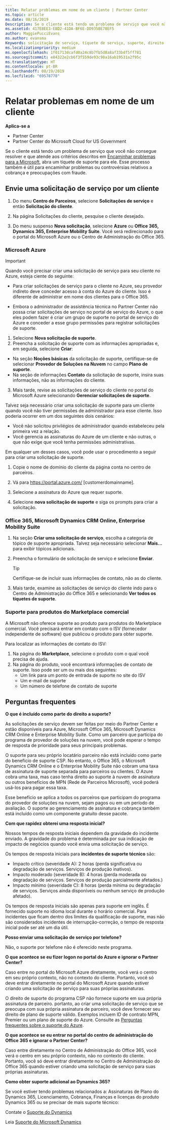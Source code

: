 ```yaml
---
title: Relatar problemas em nome de um cliente | Partner Center
ms.topic: article
ms.date: 08/16/2019
Description: Se o cliente está tendo um problema de serviço que você não consegue resolver e que atende aos critérios descritos em Encaminhar problemas para a Microsoft, abra um tíquete de suporte para ele.
ms.assetid: 417E8EE3-EBD2-41DA-BF6E-DD935BE78EF5
author: MaggiePucciEvans
ms.author: evansma
Keywords: solicitação de serviço, tíquete de serviço, suporte, direito de suporte, Aobo, AOBO do Azure
ms.localizationpriority: medium
ms.openlocfilehash: 1f01713dcafd0a24c8b7fb5d8a8af33bdf5ff781
ms.sourcegitcommit: e84322e2cb6f3f559de93c98a16ab19531a2f95c
ms.translationtype: HT
ms.contentlocale: pt-BR
ms.lasthandoff: 08/19/2019
ms.locfileid: "69578778"
---
```

# <a name="report-problems-on-behalf-of-a-customer"></a>Relatar problemas em nome de um cliente

**Aplica-se a**

-  Partner Center
-  Partner Center do Microsoft Cloud for US Government


Se o cliente está tendo um problema de serviço que você não consegue resolver e que atende aos critérios descritos em [Encaminhar problemas para a Microsoft](escalate-problems-to-microsoft.md), abra um tíquete de suporte para ele. Esse processo também é útil para encaminhar problemas ou controvérsias relativos a cobrança e preocupações com fraude.

## <a name="submit-a-service-request-for-a-customer"></a>Envie uma solicitação de serviço por um cliente

1.  Do menu **Centro de Parceiros**, selecione **Solicitações de serviço** e então **Solicitação do cliente**. 

2.  Na página Solicitações do cliente, pesquise o cliente desejado.

3.  Do menu suspenso **Nova solicitação**, selecione **Azure** ou **Office 365, Dynamics 365, Enterprise Mobility Suite**. Você será redirecionado para o portal do Microsoft Azure ou o Centro de Administração do Office 365.

### <a name="microsoft-azure"></a>Microsoft Azure

> [!IMPORTANT]
> Quando você precisar criar uma solicitação de serviço para seu cliente no Azure, esteja ciente do seguinte:
>
>- Para criar solicitações de serviço para o cliente no Azure, seu provedor indireto deve conceder acesso à conta do Azure do cliente. Isso é diferente de administrar em nome dos clientes para o Office 365. 
>
>- Embora o administrador de assistência técnica no Partner Center não possa criar solicitações de serviço no portal de serviço do Azure, o que eles podem fazer é criar um grupo de suporte no portal de serviço do Azure e conceder a esse grupo permissões para registrar solicitações de suporte.

1. Selecione **Nova solicitação de suporte**.
2. Preencha a solicitação de suporte com as informações apropriadas e, em seguida, selecione **Criar**:
-   Na seção **Noções básicas** da solicitação de suporte, certifique-se de selecionar **Provedor de Soluções na Nuvem** no campo **Plano de suporte**.
-   Na seção de informações **Contato** da solicitação de suporte, insira suas informações, não as informações do cliente.

3. Mais tarde, revise as solicitações de serviço do cliente no portal do Microsoft Azure selecionando **Gerenciar solicitações de suporte**.

Talvez seja necessário criar uma solicitação de suporte para um cliente quando você não tiver permissões de administrador para esse cliente. Isso poderia ocorrer em um dos seguintes dois cenários: 
 
-   Você não solicitou privilégios de administrador quando estabeleceu pela primeira vez a relação.
-   Você gerencia as assinaturas do Azure de um cliente e não outras, o que não exige que você tenha permissões administrativas.
 
Em qualquer um desses casos, você pode usar o procedimento a seguir para criar uma solicitação de suporte. 

1. Copie o nome de domínio do cliente da página conta no centro de parceiros.

2. Vá para https://portal.azure.com/ [customerdomainname]. 

3. Selecione a assinatura do Azure que requer suporte.

4. Selecione **nova solicitação de suporte** e siga os prompts para criar a solicitação. 

 
### <a name="office-365-microsoft-dynamics-crm-online-enterprise-mobility-suite"></a>Office 365, Microsoft Dynamics CRM Online, Enterprise Mobility Suite

1. Na seção **Criar uma solicitação de serviço**, escolha a categoria de tópico de suporte apropriada. Talvez seja necessário selecionar **Mais...** para exibir tópicos adicionais.    
2. Preencha o formulário de solicitação de serviço e selecione **Enviar**.

   > [!TIP]
   > Certifique-se de incluir suas informações de contato, não as do cliente.

3. Mais tarde, examine as solicitações de serviço do cliente indo para o Centro de Administração do Office 365 e selecionando **Ver todos os tíquetes de suporte**.

### <a name="support-for-commercial-marketplace-products"></a>Suporte para produtos do Marketplace comercial

A Microsoft não oferece suporte ao produto para produtos do Marketplace comercial. Você precisará entrar em contato com o ISV (fornecedor independente de software) que publicou o produto para obter suporte.

Para localizar as informações de contato do ISV:

1.  Na página do **Marketplace**, selecione o produto com o qual você precisa de ajuda.
2.  Na página do produto, você encontrará informações de contato de suporte. Isso pode ser um ou mais dos seguintes:
    - Um link para um ponto de entrada de suporte no site do ISV
    - Um e-mail de suporte 
    - Um número de telefone de contato de suporte

## <a name="faq"></a>Perguntas frequentes

**O que é incluído como parte do direito a suporte?**

As solicitações de serviço devem ser feitas por meio do Partner Center e estão disponíveis para Azure, Microsoft Office 365, Microsoft Dynamics CRM Online e Enterprise Mobility Suite. Como um parceiro que participa do programa de provedor de soluções na nuvem, você pode esperar o tempo de resposta de prioridade para seus principais problemas.

O suporte para seu próprio locatário parceiro não está incluído como parte do benefício de suporte CSP. No entanto, o Office 365, o Microsoft Dynamics CRM Online e o Enterprise Mobility Suite não cobram uma taxa de assinatura de suporte separada para parceiros ou clientes. O Azure cobra uma taxa, mas caso tenha direito ao suporte à nuvem de assinatura ou outros benefícios de MPN (Rede de Parceiros Microsoft), você poderá usá-los para pagar essa taxa.

Esse benefício se aplica a todos os parceiros que participam do programa do provedor de soluções na nuvem, sejam pagos ou em um período de avaliação. O suporte ao gerenciamento de assinatura e cobrança também está incluído como um componente gratuito desse pacote.

**Com que rapidez obterei uma resposta inicial?**

Nossos tempos de resposta iniciais dependem da gravidade do incidente enviado. A gravidade do problema é determinada por sua indicação de impacto de negócios quando você envia uma solicitação de serviço.

Os tempos de resposta iniciais para **incidentes de suporte técnico** são:

-   Impacto crítico (severidade A): 2 horas (perda significativa ou degradação de serviços. Serviços de produção inativos).
-   Impacto moderado (severidade B): 4 horas (perda moderada ou degradação de serviços. Serviços de produção parcialmente afetados.)
-   Impacto mínimo (severidade C): 8 horas (perda mínima ou degradação de serviços. Serviços ainda disponíveis ou nenhum serviço de produção afetado).

Os tempos de resposta iniciais são apenas para suporte em inglês. É fornecido suporte no idioma local durante o horário comercial.
Para incidentes que ficam dentro dos limites da qualificação de suporte, mas não são considerados incidentes de interrupção-correção, o tempo de resposta inicial pode ser até um dia útil.

**Posso enviar uma solicitação de serviço por telefone?**

Não, o suporte por telefone não é oferecido neste programa.

**O que acontece se eu fizer logon no portal do Azure e ignorar o Partner Center?**

Caso entre no portal do Microsoft Azure diretamente, você verá o centro em seu próprio contexto, não no contexto do cliente. Portanto, você só deve entrar diretamente no portal do Microsoft Azure quando estiver criando uma solicitação de serviço para suas próprias assinaturas.

O direito de suporte do programa CSP não fornece suporte em sua própria assinatura de parceiro. portanto, ao criar uma solicitação de serviço que se preocupa com sua própria assinatura de parceiro, você deve fornecer seu direito de plano de suporte válido. Exemplos incluem ID de contrato MPN, Premier ou um plano de suporte do Azure. Consulte as [Perguntas frequentes sobre o suporte do Azure](https://go.microsoft.com/fwlink/?LinkId=717532).

**O que acontece se eu entrar no portal do centro de administração do Office 365 e ignorar o Partner Center?**

Caso entre diretamente no Centro de Administração do Office 365, você verá o centro em seu próprio contexto, não no contexto do cliente. Portanto, você só deve entrar diretamente no Centro de Administração do Office 365 quando estiver criando uma solicitação de serviço para suas próprias assinaturas.

**Como obter suporte adicional ao Dynamics 365?**

Se você estiver tendo problemas relacionados a: Assinaturas de Plano do Dynamics 365, Licenciamento, Cobrança, Finanças e licenças do produto Dynamics 365 ou se precisar de mais suporte técnico:
 
Contate o [Suporte do Dynamics](https://docs.microsoft.com/dynamics365/customer-engagement/admin/contact-technical-support)

Leia [Suporte do Microsoft Dynamics](https://support.microsoft.com/help/4052881/faq-microsoft-dynamics-365-for-unified-operations-iur)



